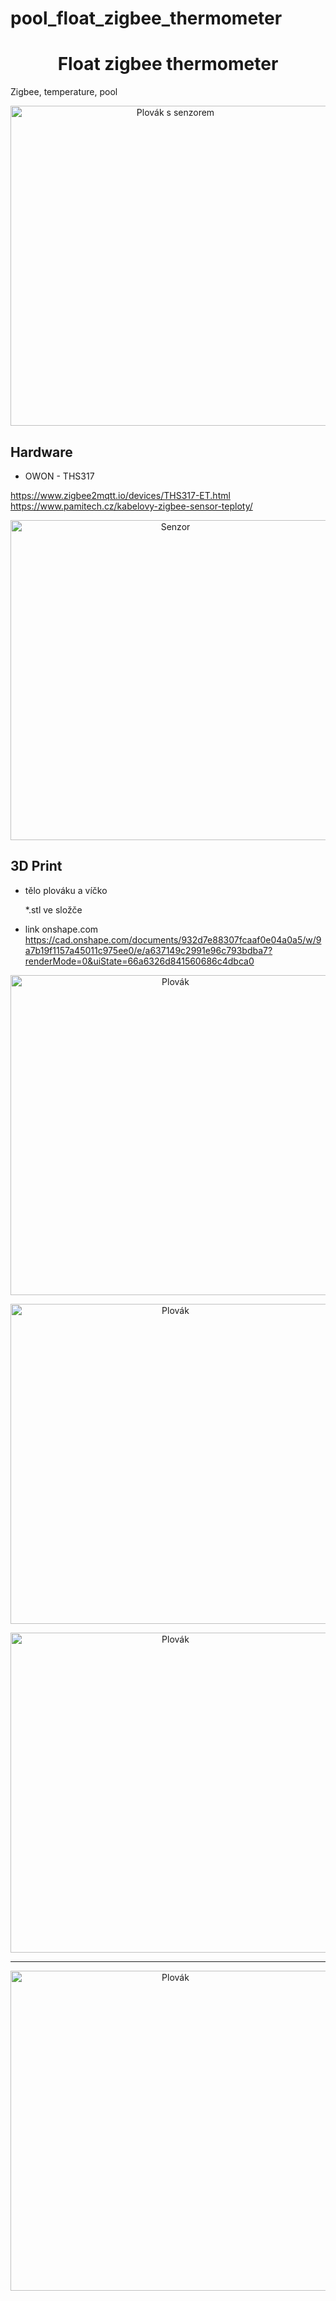 # pool_float_zigbee_thermometer
<h1 align="center">
  Float zigbee thermometer
</h1>

Zigbee, temperature, pool
<p align="center"><img src="images/float09.jpg" width=512 alt="Plovák s senzorem"></p>

## Hardware
* OWON - THS317
  
https://www.zigbee2mqtt.io/devices/THS317-ET.html
https://www.pamitech.cz/kabelovy-zigbee-sensor-teploty/

<p align="center"><img src="images/float07.jpg" width=512 alt="Senzor"></p>

## 3D Print
* tělo plováku a víčko

  *.stl ve složče
* link onshape.com
  https://cad.onshape.com/documents/932d7e88307fcaaf0e04a0a5/w/9a7b19f1157a45011c975ee0/e/a637149c2991e96c793bdba7?renderMode=0&uiState=66a6326d841560686c4dbca0

<p align="center"><img src="images/float05.jpg" width=512 alt="Plovák"></p>
<p align="center"><img src="images/float02.jpg" width=512 alt="Plovák"></p>
<p align="center"><img src="images/float04.jpg" width=512 alt="Plovák"></p>

******************************

<p align="center"><img src="images/float08.jpg" width=512 alt="Plovák"></p>


